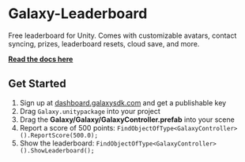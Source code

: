 # Galaxy-Leaderboard
Free leaderboard for Unity. Comes with customizable avatars, contact syncing, prizes, leaderboard resets, cloud save, and more.

**[Read the docs here](https://docs.galaxy.us)**

## Get Started 

1. Sign up at [dashboard.galaxysdk.com](https://dashboard.galaxysdk.com) and get a publishable key
2. Drag `Galaxy.unitypackage` into your project
3. Drag the **Galaxy/Galaxy/GalaxyController.prefab** into your scene
4. Report a score of 500 points: `FindObjectOfType<GalaxyController>().ReportScore(500.0);`
4. Show the leaderboard: `FindObjectOfType<GalaxyController>().ShowLeaderboard();`


